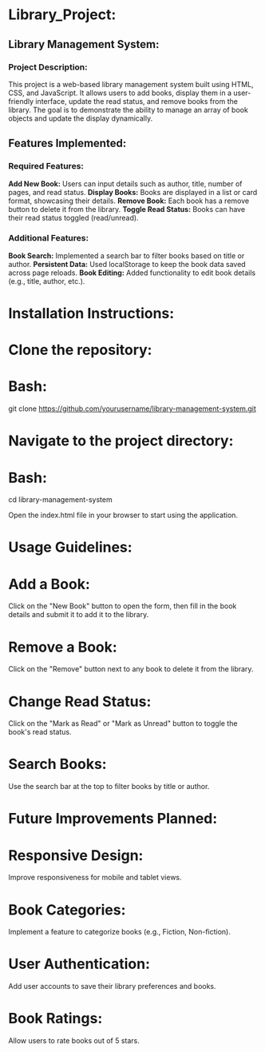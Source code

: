 # Library_Project:
## Library Management System:
### Project Description:
This project is a web-based library management system built using HTML, CSS, and JavaScript. It allows users to add books, display them in a user-friendly interface, update the read status, and remove books from the library. The goal is to demonstrate the ability to manage an array of book objects and update the display dynamically.

## Features Implemented:
### Required Features:
**Add New Book:** 
Users can input details such as author, title, number of pages, and read status.
**Display Books:**
Books are displayed in a list or card format, showcasing their details.
**Remove Book:** 
Each book has a remove button to delete it from the library.
**Toggle Read Status:**
Books can have their read status toggled (read/unread).
### Additional Features:
**Book Search:**
Implemented a search bar to filter books based on title or author.
**Persistent Data:**
Used localStorage to keep the book data saved across page reloads.
**Book Editing:**
Added functionality to edit book details (e.g., title, author, etc.).

# Installation Instructions:
# Clone the repository:
# Bash:
git clone https://github.com/yourusername/library-management-system.git
# Navigate to the project directory:
# Bash:
cd library-management-system

Open the index.html file in your browser to start using the application.

# Usage Guidelines:
# Add a Book: 
Click on the "New Book" button to open the form, then fill in the book details and submit it to add it to the library.
# Remove a Book: 
Click on the "Remove" button next to any book to delete it from the library.
# Change Read Status: 
Click on the "Mark as Read" or "Mark as Unread" button to toggle the book's read status.
# Search Books: 
Use the search bar at the top to filter books by title or author.

# Future Improvements Planned:
# Responsive Design: 
Improve responsiveness for mobile and tablet views.
# Book Categories: 
Implement a feature to categorize books (e.g., Fiction, Non-fiction).
# User Authentication: 
Add user accounts to save their library preferences and books.
# Book Ratings: 
Allow users to rate books out of 5 stars.
